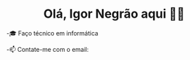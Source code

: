 <h1 align="center"> Olá, Igor Negrão aqui 👋👋</h1>
  

-🎓 Faço técnico em informática

-📫 Contate-me com o email: 
